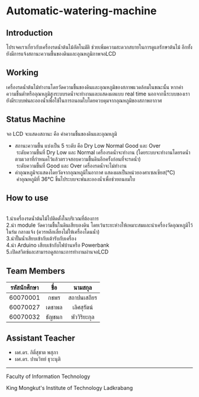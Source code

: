 # Automatic-watering-machine

## Introduction
โปรเจคเราเกี่ยวกับเครื่องรดน้ำต้นไม้อัตโนมัติ ช่วยเพิ่มความสะดวกสบายในการดูแลรักษาต้นไม้ อีกทั้งยังมีการแจ้งสถานะความชื้นของดินและอุณหภูมิภาพจอLCD

## Working
เครื่องรดน้ำต้นไม้ทำงานโดยวัดความชื้นของดินและอุณหภูมิของสภาพแวดล้อมในขณะนั้น หากค่าความชื้นต่ำหรืออุณหภูมิสูงระบบรดน้ำจะทำงานและแสดงผลแบบ real time นอกจากนี้ระบบของเรายังมีระบบพ่นละอองน้ำเพื่อใช้ในการถนอมใบโดยควบคุมจากอุณหภูมิของสภาพอากาศ

## Status Machine
จอ LCD จะแสดงสถานะ คือ ค่าความชื้นของดินและอุณหภูมิ
* สถานะความชื้น แบ่งเป็น 5 ระดับ คือ Dry Low Normal Good และ Over
<br>&nbsp;ระดับความชื้นที่ Dry Low และ Normal เครื่องรดน้ำจะทำงาน (โดยระบบจะทำงานโดยรดน้ำตามเวลาที่กำหนดไว้แล้วตรวจสอบความชื้นดินอีกครั้งก่อนที่จะรดน้ำ)
<br>&nbsp;ระดับความชื้นที่ Good และ Over เครื่องรดน้ำจะไม่ทำงาน
* ค่าอุณหภูมิจะแสดงโดยวัดจากอุณหภูมิในอากาศ แสดงผลเป็นหน่วยองศาเซลเซียส(°C)
<br>&nbsp;ค่าอุณหภูมิที่ 36°C ขึ้นไประบบจะพ่นละอองน้ำเพื่อช่วยถนอมใบ

## How to use
<br>1.นำเครื่องรดน้ำต้นไม้ไปติดตั้งในบริเวณที่ต้องการ
<br>2.นำ module วัดความชื้นในดินเสียบลงดิน โดยเว้นระยะห่างให้เหมาะสมและนำเครื่องวัดอุณหภูมิไว้ในร่ม กลางแจ้ง (ควรหลีกเลี่ยงไม่ให้เครื่องโดนน้ำ)
<br>3.นำปั๊มน้ำเสียบเข้ากับเต้ารับกับเครื่อง
<br>4.นำ Arduino เสียบเข้ากับไฟบ้านหรือ Powerbank
<br>5.เปิดสวิตซ์และสามารถดูสถานะการทำงานผ่านจอLCD

## Team Members
| รหัสนักศึกษา        | ชื่อ | นามสกุล |
| :-------------: |:----------:|:--------:|
| 60070001      | กชพร | สถาปนเสถียร |
| 60070027      | เดชาพล | เลิศสุรัตน์ |
| 60070032      | ธัญชนก | พัววิริยะกุล |

## Assistant Teacher
* ผศ.ดร. กิติ์สุชาต พสุภา
* ผศ.ดร. ปานวิทย์ ธุวะนุติ
---
Faculty of Information Technology

King Mongkut's Institute of Technology Ladkrabang
